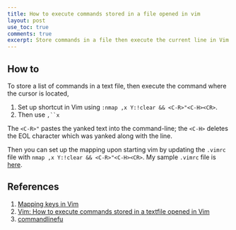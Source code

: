 ```yaml
---
title: How to execute commands stored in a file opened in vim
layout: post
use_toc: true
comments: true
excerpt: Store commands in a file then execute the current line in Vim
---
```


## How to
To store a list of commands in a text file, then execute the command where the cursor is located,

1. Set up shortcut in Vim using `:nmap ,x Y:!clear && <C-R>"<C-H><CR>`.
2. Then use `,``x`

The `<C-R>"` pastes the yanked text into the command-line; the `<C-H>` deletes the EOL character which was yanked along with the line.

Then you can set up the mapping upon starting vim by updating the `.vimrc` file with 
`nmap ,x Y:!clear && <C-R>"<C-H><CR>`. My sample `.vimrc` file is [here](/assets/scripts/vimrc).

## References
1. [Mapping keys in Vim](https://vim.fandom.com/wiki/Mapping_keys_in_Vim_-_Tutorial_(Part_1))
2. [Vim: How to execute commands stored in a textfile opened in Vim](https://superuser.com/questions/125272/vim-how-to-execute-commands-stored-in-a-textfile-opened-in-vim)
3. [commandlinefu](https://www.commandlinefu.com/commands/browse)